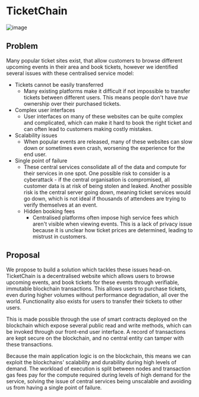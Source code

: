 # TicketChain

![image](https://github.com/user-attachments/assets/1d08dc23-4b3b-4f26-a944-af2fa34d4055)

## Problem

Many popular ticket sites exist, that allow customers to browse different upcoming events in their area and book tickets, however we identified several issues with these centralised service model:

- Tickets cannot be easily transferred
  - Many existing platforms make it difficult if not impossible to transfer tickets between different users. This means people don't have _true_ ownership over their purchased tickets.
- Complex user interfaces
  - User interfaces on many of these websites can be quite complex and complicated, which can make it hard to book the right ticket and can often lead to customers making costly mistakes.
- Scalability issues
  - When popular events are released, many of these websites can slow down or sometimes even crash, worsening the experience for the end user.
- Single point of failure
  - These central services consolidate all of the data and compute for their services in one spot. One possible risk to consider is a cyberattack - if the central organisation is compromised, all customer data is at risk of being stolen and leaked. Another possible risk is the central server going down, meaning ticket services would go down, which is not ideal if thousands of attendees are trying to verify themselves at an event.
  - Hidden booking fees
    -  Centralised platforms often impose high service fees which aren't visible when viewing events. This is a lack of privacy issue because it is unclear how ticket prices are determined, leading to mistrust in customers.

## Proposal

We propose to build a solution which tackles these issues head-on. TicketChain is a decentralised website which allows users to browse upcoming events, and book tickets for these events through verifiable, immutable blockchain transactions. This allows users to purchase tickets, even during higher volumes without performance degradation, all over the world. Functionality also exists for users to transfer their tickets to other users.

This is made possible through the use of smart contracts deployed on the blockchain which expose several public read and write methods, which can be invoked through our front-end user interface. A record of transactions are kept secure on the blockchain, and no central entity can tamper with these transactions.

Because the main application logic is on the blockchain, this means we can exploit the blockchains' scalability and durability during high levels of demand. The workload of execution is split between nodes and transaction gas fees pay for the compute required during levels of high demand for the service, solving the issue of central services being unscalable and avoiding us from having a single point of failure.
